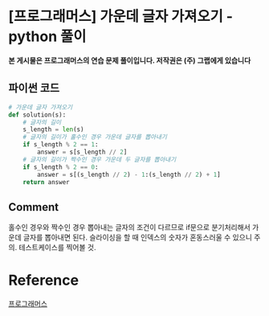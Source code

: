 


# [프로그래머스] 가운데 글자 가져오기 - python 풀이

**본 게시물은 프로그래머스의 연습 문제 풀이입니다. 저작권은 (주) 그랩에게 있습니다**

## 파이썬 코드

```python
# 가운데 글자 가져오기
def solution(s):
    # 글자의 길이
    s_length = len(s)
    # 글자의 길이가 홀수인 경우 가운데 글자를 뽑아내기
    if s_length % 2 == 1:
        answer = s[s_length // 2]
    # 글자의 길이가 짝수인 경우 가운데 두 글자를 뽑아내기
    if s_length % 2 == 0:
        answer = s[(s_length // 2) - 1:(s_length // 2) + 1]
    return answer
```



## Comment

홀수인 경우와 짝수인 경우 뽑아내는 글자의 조건이 다르므로 if문으로 분기처리해서 가운데 글자를 뽑아내면 된다. 슬라이싱을 할 때 인덱스의 숫자가 혼동스러울 수 있으니 주의. 테스트케이스를 찍어볼 것.

# Reference

[프로그래머스](https://programmers.co.kr)

